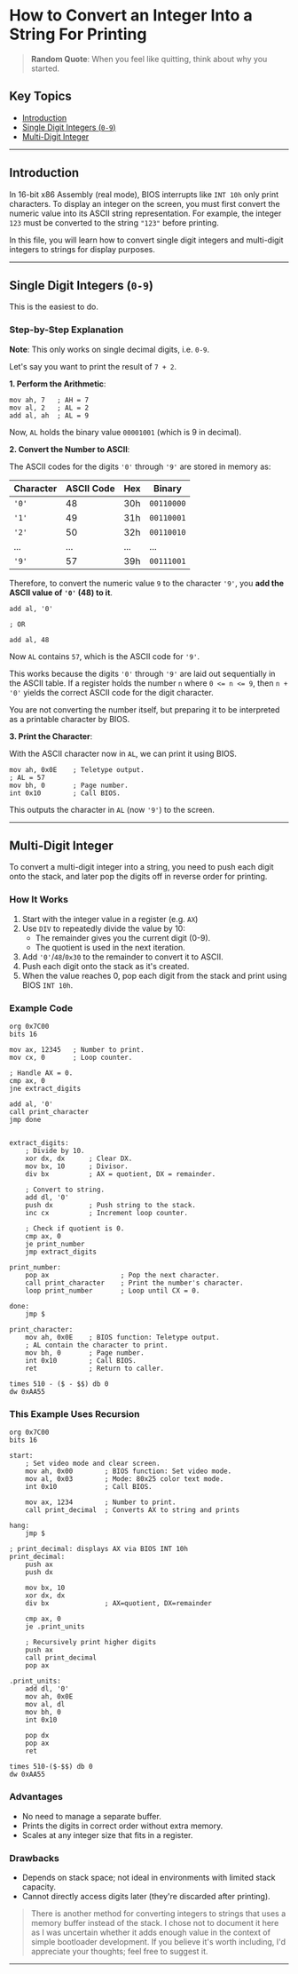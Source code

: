 # How to Convert an Integer Into a String For Printing

> **Random Quote**: When you feel like quitting, think about why you started.

## Key Topics

+ [Introduction](#introduction)
+ [Single Digit Integers (`0-9`)](#single-digit-integers-0-9)
+ [Multi-Digit Integer](#multi-digit-integer)

---

## Introduction

In 16-bit x86 Assembly (real mode), BIOS interrupts like `INT 10h` only print characters. To display an integer on the screen, you must first convert the numeric value into its ASCII string representation. For example, the integer `123` must be converted to the string `"123"` before printing.

In this file, you will learn how to convert single digit integers and multi-digit integers to strings for display purposes.

---

## Single Digit Integers (`0-9`)

This is the easiest to do.

### Step-by-Step Explanation

**Note**: This only works on single decimal digits, i.e. `0-9`.

Let's say you want to print the result of `7 + 2`.

**1. Perform the Arithmetic**:

```assembly
mov ah, 7   ; AH = 7
mov al, 2   ; AL = 2
add al, ah  ; AL = 9
```

Now, `AL` holds the binary value `00001001` (which is 9 in decimal).

**2. Convert the Number to ASCII**:

The ASCII codes for the digits `'0'` through `'9'` are stored in memory as:

| Character | ASCII Code | Hex | Binary     |
| --------- | ---------- | --- | ---------- |
| `'0'`     | 48         | 30h | `00110000` |
| `'1'`     | 49         | 31h | `00110001` |
| `'2'`     | 50         | 32h | `00110010` |
| ...       | ...        | ... | ...        |
| `'9'`     | 57         | 39h | `00111001` |

Therefore, to convert the numeric value `9` to the character `'9'`, you **add the ASCII value of `'0'` (48) to it**.

```assembly
add al, '0'

; OR

add al, 48
```

Now `AL` contains `57`, which is the ASCII code for `'9'`.

This works because the digits `'0'` through `'9'` are laid out sequentially in the ASCII table. If a register holds the number `n` where `0 <= n <= 9`, then `n + '0'` yields the correct ASCII code for the digit character.

You are not converting the number itself, but preparing it to be interpreted as a printable character by BIOS.

**3. Print the Character**:

With the ASCII character now in `AL`, we can print it using BIOS.

```assembly
mov ah, 0x0E    ; Teletype output.
; AL = 57
mov bh, 0       ; Page number.
int 0x10        ; Call BIOS.
```

This outputs the character in `AL` (now `'9'`) to the screen.

---

## Multi-Digit Integer

To convert a multi-digit integer into a string, you need to push each digit onto the stack, and later pop the digits off in reverse order for printing.

### How It Works

1. Start with the integer value in a register (e.g. `AX`)
2. Use `DIV` to repeatedly divide the value by 10:
    - The remainder gives you the current digit (0-9).
    - The quotient is used in the next iteration.
3. Add `'0'`/`48`/`0x30` to the remainder to convert it to ASCII.
4. Push each digit onto the stack as it's created.
5. When the value reaches 0, pop each digit from the stack and print using BIOS `INT 10h`.

### Example Code

```assembly
org 0x7C00
bits 16

mov ax, 12345   ; Number to print.
mov cx, 0       ; Loop counter.

; Handle AX = 0.
cmp ax, 0
jne extract_digits

add al, '0'
call print_character
jmp done


extract_digits:
    ; Divide by 10.
    xor dx, dx      ; Clear DX.
    mov bx, 10      ; Divisor.
    div bx          ; AX = quotient, DX = remainder.

    ; Convert to string.
    add dl, '0'
    push dx         ; Push string to the stack.
    inc cx          ; Increment loop counter.

    ; Check if quotient is 0.
    cmp ax, 0
    je print_number
    jmp extract_digits

print_number:
    pop ax                  ; Pop the next character.
    call print_character    ; Print the number's character.
    loop print_number       ; Loop until CX = 0.

done:
    jmp $

print_character:
    mov ah, 0x0E    ; BIOS function: Teletype output.
    ; AL contain the character to print.
    mov bh, 0       ; Page number.
    int 0x10        ; Call BIOS.
    ret             ; Return to caller.

times 510 - ($ - $$) db 0
dw 0xAA55
```

### This Example Uses Recursion

```assembly
org 0x7C00
bits 16

start:
    ; Set video mode and clear screen.
    mov ah, 0x00        ; BIOS function: Set video mode.
    mov al, 0x03        ; Mode: 80x25 color text mode.
    int 0x10            ; Call BIOS.

    mov ax, 1234        ; Number to print.
    call print_decimal  ; Converts AX to string and prints

hang:
    jmp $

; print_decimal: displays AX via BIOS INT 10h
print_decimal:
    push ax
    push dx

    mov bx, 10
    xor dx, dx
    div bx              ; AX=quotient, DX=remainder

    cmp ax, 0
    je .print_units

    ; Recursively print higher digits
    push ax
    call print_decimal
    pop ax

.print_units:
    add dl, '0'
    mov ah, 0x0E
    mov al, dl
    mov bh, 0
    int 0x10

    pop dx
    pop ax
    ret

times 510-($-$$) db 0
dw 0xAA55

```

### Advantages

+ No need to manage a separate buffer.
+ Prints the digits in correct order without extra memory.
+ Scales at any integer size that fits in a register.

### Drawbacks

+ Depends on stack space; not ideal in environments with limited stack capacity.
+ Cannot directly access digits later (they're discarded after printing).

> There is another method for converting integers to strings that uses a memory buffer instead of the stack. I chose not to document it here as I was uncertain whether it adds enough value in the context of simple bootloader development. If you believe it's worth including, I'd appreciate your thoughts; feel free to suggest it.

---
